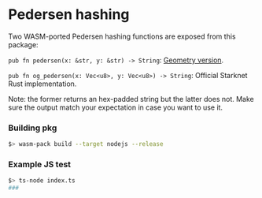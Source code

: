 # Pedersen hashing

Two WASM-ported Pedersen hashing functions are exposed from this package:

`pub fn pedersen(x: &str, y: &str) -> String`: [Geometry version](https://github.com/geometryresearch/starknet-signatures/blob/722c5987cb96aee80f230a97fed685194c97b7db/packages/prover/src/pedersen.rs).

`pub fn og_pedersen(x: Vec<u8>, y: Vec<u8>) -> String`: Official Starknet Rust implementation.

Note: the former returns an hex-padded string but the latter does not. Make sure the output match your expectation in case you want to use it.

### Building pkg

```sh
$> wasm-pack build --target nodejs --release
```

### Example JS test

```sh
$> ts-node index.ts
###
```
